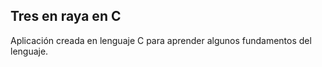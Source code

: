 ## Tres en raya en C

Aplicación creada en lenguaje C para aprender algunos fundamentos del lenguaje.